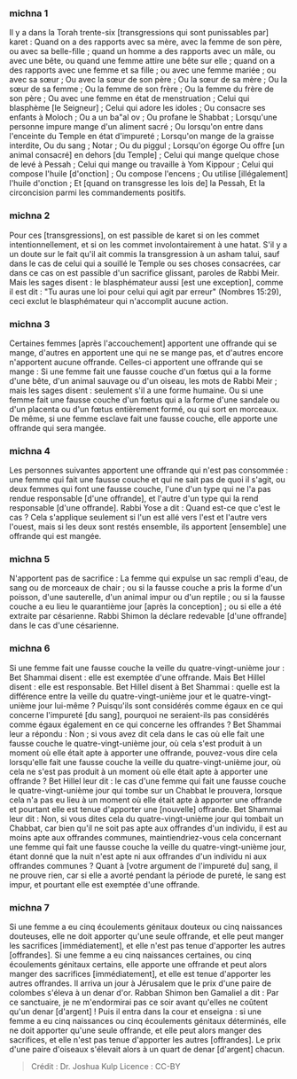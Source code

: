 
### michna 1
Il y a dans la Torah trente-six [transgressions qui sont punissables par] karet : Quand on a des rapports avec sa mère, avec la femme de son père, ou avec sa belle-fille ; quand un homme a des rapports avec un mâle, ou avec une bête, ou quand une femme attire une bête sur elle ; quand on a des rapports avec une femme et sa fille ; ou avec une femme mariée ; ou avec sa sœur ; Ou avec la sœur de son père ; Ou la sœur de sa mère ; Ou la sœur de sa femme ; Ou la femme de son frère ; Ou la femme du frère de son père ; Ou avec une femme en état de menstruation ; Celui qui blasphème [le Seigneur] ; Celui qui adore les idoles ; Ou consacre ses enfants à Moloch ; Ou a un ba"al ov ; Ou profane le Shabbat ; Lorsqu'une personne impure mange d'un aliment sacré ; Ou lorsqu'on entre dans l'enceinte du Temple en état d'impureté ; Lorsqu'on mange de la graisse interdite, Ou du sang ; Notar ; Ou du piggul ; Lorsqu'on égorge Ou offre [un animal consacré] en dehors [du Temple] ; Celui qui mange quelque chose de levé à Pessah ; Celui qui mange ou travaille à Yom Kippour ; Celui qui compose l'huile [d'onction] ; Ou compose l'encens ; Ou utilise [illégalement] l'huile d'onction ; Et [quand on transgresse les lois de] la Pessah, Et la circoncision parmi les commandements positifs.

### michna 2
Pour ces [transgressions], on est passible de karet si on les commet intentionnellement, et si on les commet involontairement à une hatat. S'il y a un doute sur le fait qu'il ait commis la transgression à un asham talui, sauf dans le cas de celui qui a souillé le Temple ou ses choses consacrées, car dans ce cas on est passible d'un sacrifice glissant, paroles de Rabbi Meir. Mais les sages disent : le blasphémateur aussi [est une exception], comme il est dit : "Tu auras une loi pour celui qui agit par erreur" (Nombres 15:29), ceci exclut le blasphémateur qui n'accomplit aucune action.

### michna 3
Certaines femmes [après l'accouchement] apportent une offrande qui se mange, d'autres en apportent une qui ne se mange pas, et d'autres encore n'apportent aucune offrande. Celles-ci apportent une offrande qui se mange : Si une femme fait une fausse couche d'un fœtus qui a la forme d'une bête, d'un animal sauvage ou d'un oiseau, les mots de Rabbi Meir ; mais les sages disent : seulement s'il a une forme humaine. Ou si une femme fait une fausse couche d'un fœtus qui a la forme d'une sandale ou d'un placenta ou d'un fœtus entièrement formé, ou qui sort en morceaux. De même, si une femme esclave fait une fausse couche, elle apporte une offrande qui sera mangée.

### michna 4
Les personnes suivantes apportent une offrande qui n'est pas consommée : une femme qui fait une fausse couche et qui ne sait pas de quoi il s'agit, ou deux femmes qui font une fausse couche, l'une d'un type qui ne l'a pas rendue responsable [d'une offrande], et l'autre d'un type qui la rend responsable [d'une offrande]. Rabbi Yose a dit : Quand est-ce que c'est le cas ? Cela s'applique seulement si l'un est allé vers l'est et l'autre vers l'ouest, mais si les deux sont restés ensemble, ils apportent [ensemble] une offrande qui est mangée.

### michna 5
N'apportent pas de sacrifice : La femme qui expulse un sac rempli d'eau, de sang ou de morceaux de chair ; ou si la fausse couche a pris la forme d'un poisson, d'une sauterelle, d'un animal impur ou d'un reptile ; ou si la fausse couche a eu lieu le quarantième jour [après la conception] ; ou si elle a été extraite par césarienne. Rabbi Shimon la déclare redevable [d'une offrande] dans le cas d'une césarienne.

### michna 6
Si une femme fait une fausse couche la veille du quatre-vingt-unième jour : Bet Shammai disent : elle est exemptée d'une offrande. Mais Bet Hillel disent : elle est responsable. Bet Hillel disent à Bet Shammai : quelle est la différence entre la veille du quatre-vingt-unième jour et le quatre-vingt-unième jour lui-même ? Puisqu'ils sont considérés comme égaux en ce qui concerne l'impureté [du sang], pourquoi ne seraient-ils pas considérés comme égaux également en ce qui concerne les offrandes ? Bet Shammai leur a répondu : Non ; si vous avez dit cela dans le cas où elle fait une fausse couche le quatre-vingt-unième jour, où cela s'est produit à un moment où elle était apte à apporter une offrande, pouvez-vous dire cela lorsqu'elle fait une fausse couche la veille du quatre-vingt-unième jour, où cela ne s'est pas produit à un moment où elle était apte à apporter une offrande ? Bet Hillel leur dit : le cas d'une femme qui fait une fausse couche le quatre-vingt-unième jour qui tombe sur un Chabbat le prouvera, lorsque cela n'a pas eu lieu à un moment où elle était apte à apporter une offrande et pourtant elle est tenue d'apporter une [nouvelle] offrande. Bet Shammai leur dit : Non, si vous dites cela du quatre-vingt-unième jour qui tombait un Chabbat, car bien qu'il ne soit pas apte aux offrandes d'un individu, il est au moins apte aux offrandes communes, maintiendriez-vous cela concernant une femme qui fait une fausse couche la veille du quatre-vingt-unième jour, étant donné que la nuit n'est apte ni aux offrandes d'un individu ni aux offrandes communes ? Quant à [votre argument de l'impureté du] sang, il ne prouve rien, car si elle a avorté pendant la période de pureté, le sang est impur, et pourtant elle est exemptée d'une offrande.

### michna 7
Si une femme a eu cinq écoulements génitaux douteux ou cinq naissances douteuses, elle ne doit apporter qu'une seule offrande, et elle peut manger les sacrifices [immédiatement], et elle n'est pas tenue d'apporter les autres [offrandes]. Si une femme a eu cinq naissances certaines, ou cinq écoulements génitaux certains, elle apporte une offrande et peut alors manger des sacrifices [immédiatement], et elle est tenue d'apporter les autres offrandes. Il arriva un jour à Jérusalem que le prix d'une paire de colombes s'éleva à un denar d'or.  Rabban Shimon ben Gamaliel a dit : Par ce sanctuaire, je ne m'endormirai pas ce soir avant qu'elles ne coûtent qu'un denar [d'argent] ! Puis il entra dans la cour et enseigna : si une femme a eu cinq naissances ou cinq écoulements génitaux déterminés, elle ne doit apporter qu'une seule offrande, et elle peut alors manger des sacrifices, et elle n'est pas tenue d'apporter les autres [offrandes]. Le prix d'une paire d'oiseaux s'élevait alors à un quart de denar [d'argent] chacun.

>Crédit : Dr. Joshua Kulp
>Licence : CC-BY